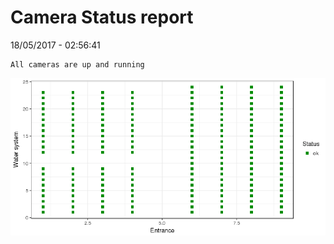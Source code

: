 Camera Status report
================
18/05/2017 - 02:56:41

    All cameras are up and running

![](camreport_files/figure-markdown_github/unnamed-chunk-2-1.png)
